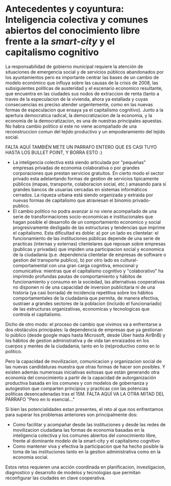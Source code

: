# Antecedentes y coyuntura: Inteligencia colectiva y comunes abiertos del conocimiento libre frente a la *smart-city* y el capitalismo cognitivo


La responsabilidad de gobierno municipal requiere la atención de situaciones de emergencia social y de servicios públicos abandonados por los ayuntamientos pero es importante centrar las bases de un cambio de modelo económico que influya sobre las causas de la crisis de 2008, las subsiguientes políticas de austeridad y el escenario economico resultante, que encuentra en las ciudades sus nodos de extraccion de renta (tanto a traves de la especulacion de la vivienda, ahora ya estallada y cuyas consecuencias es preciso atender urgentemente, como en las nuevas formas de especulacion que ensaya ya el capitalismo cognitivo). Junto a la apertura democratica radical, la democratizacion de la economia, y la economia de la democratizacion, es una de nuestras principales apuestas. No habra cambio politico si este no viene acompañado de una reconstruccion comun del tejido productivo y un empoderamiento del tejido social. 


FALTA AQUÍ TAMBIÉN METE UN PARRAFO ENTERO QUE ES CASI TUYO HASTA LOS BULLET POINT, Y BORRA ESTO :)

* La inteligencia colectiva está siendo articulada por "pequeñas" empresas privadas de economia colaborativa o por grandes corporaciones que prestan servicios gratuitos. En cierto modo el sector privado esta adelantando formas de gestion de servicios tipicamente públicos (mapas, transporte, colaboracion social, etc.) amasando para si grandes bancos de usuarias cercadas en sistemas informáticos cerrados. La riqueza urbana está siendo organizada y extraida por nuevas formas de capitalismo que atraviesan el binomio privado-publico.
* El cambio politico no podra avanzar si no viene acompañado de una serie de transformaciones socio-economicas e institucionales que hagan posible el desarrollo de un comportamiento economico y social progresivamente desligado de las estructuras y tendencias que imprime el capitalismo. Esta dificultad es doble: a) por un lado es clientelar: el funcionamiento de las instituciones públicas depende de una serie de practicas (internas y externas) clientelares que reposan sobre empresas (publicas y privadas) que impiden una participacion social y economica de la ciudadania (p.e. dependencia clientelar de empresas de software o gestion del transporte publico), b) por otro lado es cultural-comportamental con una gran carga cognitiva, emocional y comunicativa: mientras que el capitalismo cognitivo y "colaborativo" ha imprimido profundas pautas de comportamiento y hábitos de funcionamiento y consumo en la sociedad, las alternativas cooperativas no disponen ni de una capacidad de inversion publicitaria ni de una historia (ya casi borrada) de incidencia repetitiva sobre los hábitos comportamentales de la ciudadania que permita, de manera efectiva, sustraer a grandes sectores de la poblacion (incluido el funcionariado) de las estructuras organizativas, economicas y tecnologicas que controla el capitalismo.

Dicho de otro modo: el proceso de cambio que vivimos va a enfrentarse a dos obstáculos principales: la dependencia de empresas que ya gestionan lo público (desde google maps hasta Microsoft, desde Uber hasta AirBnB) y los hábitos de gestion administrativa y de vida tan enraizados en los cuerpos y mentes de la ciudadania, tanto en lo (re)productivo como en lo politico.


Pero la capacidad de movilizacion, comunicacion y organizacion social de las nuevas candidaturas muestra que otras formas de hacer son posibles. Y existen además numerosas iniciativas exitosas que están generando otra economía del conocimiento a partir de la capacidad de autorganización productiva basada en los comunes y con modelos de gobernanza y autogestion que comparten principios y practicas con las potencias politicas desencadenadas tras el 15M. FALTA AQUÍ VA LA OTRA MITAD DEL PÁRRAFO "Pero en lo esencial..."

Si bien las potencialidades estan presentes, el reto al que nos enfrentamos para superar los problemas anteriores son principalmente dos:

* Como facilitar y acompañar desde las instituciones y desde las redes de movilizacion ciudadana las formas de economia basadas en la inteligencia colectiva y los comunes abiertos del conocimiento libre, frente al dominante modelo de la smart-city y el capitalismo cognitivo
* Como mantener viva y efectiva la participacion que ha hecho posible la toma de las instituciones tanto en la gestion administrativa como en la economia social.

Estos retos requieren una acción coordinada en planificacion, investigacion, diagnostico y desarrollo de modelos y tecnologias que permitan reconfigurar las ciudades en clave cooperativa.
